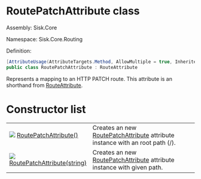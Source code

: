 <!--

Copyrights 2023 Sisk Framework - CypherPotato
Published under MIT license

!!! DO NOT EDIT THIS FILE !!!
This file was generated by a tool in the Sisk package. To edit the information in this documentation,
edit the XML documentation present in the Sisk source code.

-->

# RoutePatchAttribute class
Assembly: Sisk.Core

Namespace: Sisk.Core.Routing

Definition:

```cs
[AttributeUsage(AttributeTargets.Method, AllowMultiple = true, Inherited = true)]
public class RoutePatchAttribute : RouteAttribute
```

Represents a mapping to an HTTP PATCH route. This attribute is an shorthand from <a href="/read?q=/contents/spec/Sisk.Core.Routing.RouteAttribute.md">RouteAttribute</a>.

# Constructor list
<table>
    <tbody>
<tr>
    <td width="33%">
        <img class="icon" src="/assets/img/icons/constructor.svg">
        <a href="/read?q=/contents/spec/Sisk.Core.Routing.RoutePatchAttribute.RoutePatchAttribute().md">
            RoutePatchAttribute()
        </a>
    </td>
    <td>
        Creates an new <a href="/read?q=/contents/spec/Sisk.Core.Routing.RoutePatchAttribute.md">RoutePatchAttribute</a> attribute instance with an root path (/).
    <td>
</tr>
<tr>
    <td width="33%">
        <img class="icon" src="/assets/img/icons/constructor.svg">
        <a href="/read?q=/contents/spec/Sisk.Core.Routing.RoutePatchAttribute.RoutePatchAttribute(string).md">
            RoutePatchAttribute(string)
        </a>
    </td>
    <td>
        Creates an new <a href="/read?q=/contents/spec/Sisk.Core.Routing.RoutePatchAttribute.md">RoutePatchAttribute</a> attribute instance with given path.
    <td>
</tr>
    </tbody>
</table>
